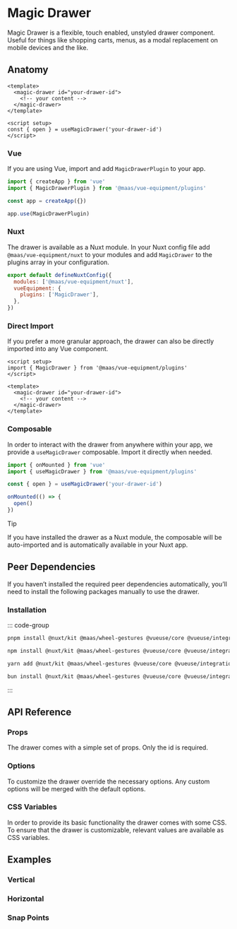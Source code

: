 # Magic Drawer

Magic Drawer is a flexible, touch enabled, unstyled drawer component. Useful for things like shopping carts, menus, as a modal replacement on mobile devices and the like.

<ComponentPreview src="./demo/DefaultDemo.vue" />

<!--@include: @/apps/docs/src/content/snippets/overview.md-->

## Anatomy

```vue
<template>
  <magic-drawer id="your-drawer-id">
    <!-- your content -->
  </magic-drawer>
</template>

<script setup>
const { open } = useMagicDrawer('your-drawer-id')
</script>
```

<!--@include: @/apps/docs/src/content/snippets/installation.md-->

### Vue

If you are using Vue, import and add `MagicDrawerPlugin` to your app.

```js
import { createApp } from 'vue'
import { MagicDrawerPlugin } from '@maas/vue-equipment/plugins'

const app = createApp({})

app.use(MagicDrawerPlugin)
```

### Nuxt

The drawer is available as a Nuxt module. In your Nuxt config file add `@maas/vue-equipment/nuxt` to your modules and add `MagicDrawer` to the plugins array in your configuration.

```js
export default defineNuxtConfig({
  modules: ['@maas/vue-equipment/nuxt'],
  vueEquipment: {
    plugins: ['MagicDrawer'],
  },
})
```

### Direct Import

If you prefer a more granular approach, the drawer can also be directly imported into any Vue component.

```vue
<script setup>
import { MagicDrawer } from '@maas/vue-equipment/plugins'
</script>

<template>
  <magic-drawer id="your-drawer-id">
    <!-- your content -->
  </magic-drawer>
</template>
```

### Composable

In order to interact with the drawer from anywhere within your app, we provide a `useMagicDrawer` composable. Import it directly when needed.

```js
import { onMounted } from 'vue'
import { useMagicDrawer } from '@maas/vue-equipment/plugins'

const { open } = useMagicDrawer('your-drawer-id')

onMounted(() => {
  open()
})
```

> [!TIP]
> If you have installed the drawer as a Nuxt module, the composable will be auto-imported and is automatically available in your Nuxt app.

## Peer Dependencies

If you haven’t installed the required peer dependencies automatically, you’ll need to install the following packages manually to use the drawer.

<ProseTable
  :columns="[
    { label: 'Package'},
  ]"
  :rows="[
    {
      items: [
        {
          label: '[@nuxt/kit](https://www.npmjs.com/package/@nuxt/kit)'
        }
      ]
    },
    {
      items: [
        {
          label: '[@maas/wheel-gestures](https://www.npmjs.com/package/@maas/wheel-gestures)'
        }
      ]
    },
    {
      items: [
        {
          label: '[@vueuse/core](https://www.npmjs.com/package/@vueuse/core)'
        }
      ]
    },
    {
      items: [
        {
          label: '[@vueuse/integrations](https://www.npmjs.com/package/@vueuse/integrations)'
        }
      ]
    },
    {
      items: [
        {
          label: '[defu](https://www.npmjs.com/package/defu)'
        }
      ]
    },
    {
      items: [
        {
          label: '[focus-trap](https://www.npmjs.com/package/focus-trap)'
        }
      ]
    }
  ]"
/>

### Installation

::: code-group

```sh [pnpm]
pnpm install @nuxt/kit @maas/wheel-gestures @vueuse/core @vueuse/integrations defu focus-trap
```

```sh [npm]
npm install @nuxt/kit @maas/wheel-gestures @vueuse/core @vueuse/integrations defu focus-trap
```

```sh [yarn]
yarn add @nuxt/kit @maas/wheel-gestures @vueuse/core @vueuse/integrations defu focus-trap
```

```sh [bun]
bun install @nuxt/kit @maas/wheel-gestures @vueuse/core @vueuse/integrations defu focus-trap
```

:::

## API Reference

### Props

The drawer comes with a simple set of props. Only the id is required.

<ProseTable
  :columns="[
    { label: 'Prop' },
    { label: 'Type' },
    { label: 'Required' }
  ]"
  :rows="[
    {
      items: [
        {
          label: 'id',
          description: 'Providing an id is required. Can either be a string or a ref.'
        },
        {
          label: 'MaybeRef\<string\>',
          escape: true
        },
        {
          label: 'true'
        }
      ]
    },
    {
      items: [
        {
          label: 'options',
          description: 'Refer to the [options table](#options) for details.'
        },
        {
          label: 'MagicDrawerOptions'
        },
        {
          label: 'false'
        }
      ]
    },
    {
      items: [
        {
          label: 'component',
          description: 'Optionally pass a Vue component instance. Renders in place of the drawer’s slot.'
        },
        {
          label: 'Component'
        },
        {
          label: 'false'
        }
      ]
    }
  ]"
/>

### Options

To customize the drawer override the necessary options. Any custom options will be merged with the default options.

<ProseTable
  :columns="[
    { label: 'Option' },
    { label: 'Type' },
    { label: 'Default' }
  ]"
  :rows="[
    {
      items: [
        {
          label: 'position',
          description: 'Set the drawer\’s position relative to the viewport.'
        },
        {
          label: 'string',
          description: '\'top\' | \'right\' | \'bottom\' | \'left\''
        },
        {
          label: '\'bottom\''
        }
      ]
    },
    {
      items: [
        {
          label: 'backdrop',
          description: 'Show or hide a backdrop element. Only visible when the drawer is open.'
        },
        {
          label: 'boolean'
        },
        {
          label: 'true'
        }
      ]
    },
    {
      items: [
        {
          label: 'tag',
          description: 'Specify the drawer\’s HTML element.'
        },
        {
          label: 'string',
          description: '\'dialog\' | \'div\''
        },
        {
          label: '\'dialog\''
        }
      ]
    },
    {
      items: [
        {
          label: 'focusTrap',
          description: 'Pass focus-trap options or disable completely. A complete list of options can be found [here](https://www.npmjs.com/package/focus-trap#createoptions). Make sure to disable this, if you do not have a focusable element in your drawer.'
        },
        {
          label: 'boolean | FocusTrapOptions'
        },
        {
          label: 'object'
        }
      ]
    },
    {
      items: [
        {
          label: 'scrollLock',
          description: 'Lock body scroll when the drawer is open.'
        },
        {
          label: 'boolean | object'
        },
        {
          label: 'object'
        }
      ]
    },
    {
      items: [
        {
          label: 'scrollLock.padding',
          description: 'Locking the body scroll hides any permanently visible scrollbar. Adding a padding to fixed elements prevents them from shifting in this case.'
        },
        {
          label: 'boolean'
        },
        {
          label: 'true'
        }
      ]
    },
    {
      items: [
        {
          label: 'snapPoints',
          description: 'Add snap points. Points can either be a decimal between 0 and 1 or an integer with px appended, like \'768px\'.'
        },
        {
          label: 'DrawerSnapPoint[]',
          description: 'Array<number + \'px\' | number>'
        },
        {
          label: '[1]'
        }
      ]
    },
    {
      items: [
        {
          label: 'teleport.target',
          description: 'Specify the teleport target or disable teleporting the drawer completely.'
        },
        {
          label: 'string'
        },
        {
          label: '\'body\''
        }
      ]
    },
    {
      items: [
        {
          label: 'teleport.disabled',
          description: 'Specify the teleport target or disable teleporting the drawer completely.'
        },
        {
          label: 'boolean'
        },
        {
          label: 'false'
        }
      ]
    },
    {
      items: [
        {
          label: 'transition.content',
          description: 'Set the [transition name](https://vuejs.org/guide/built-ins/transition#named-transitions) for the drawer itself.'
        },
        {
          label: 'string'
        },
        {
          label: '\'magic-drawer--content\''
        }
      ]
    },
    {
      items: [
        {
          label: 'transition.backdrop',
          description: 'Set the [transition name](https://vuejs.org/guide/built-ins/transition#named-transitions) for the drawer\’s backdrop.'
        },
        {
          label: 'string'
        },
        {
          label: '\'magic-drawer--backdrop\''
        }
      ]
    },
    {
      items: [
        {
          label: 'threshold.lock',
          description: 'Configure the dragged distance before the drawer prevents other touch interactions.'
        },
        {
          label: 'number'
        },
        {
          label: '0'
        }
      ]
    },
    {
      items: [
        {
          label: 'threshold.distance',
          description: 'Configure the dragged distance before the drawer snaps.'
        },
        {
          label: 'number'
        },
        {
          label: '128'
        }
      ]
    },
    {
      items: [
        {
          label: 'threshold.momentum',
          description: 'Configure the momentum from when the drawer snaps.'
        },
        {
          label: 'number'
        },
        {
          label: '1'
        }
      ]
    },
    {
      items: [
        {
          label: 'animation.snap.duration',
          description: 'Configure the drawer\’s snap animation duration.'
        },
        {
          label: 'number'
        },
        {
          label: '300'
        }
      ]
    },
    {
      items: [
        {
          label: 'animation.snap.easing',
          description: 'Configure the drawer\’s snap animation easing.'
        },
        {
          label: 'function'
        },
        {
          label: 'function',
          description: '(t) => t * (2 - t)'
        }
      ]
    },
    {
      items: [
        {
          label: 'initial.open',
          description: 'Open the drawer as soon as the component is mounted.'
        },
        {
          label: 'boolean'
        },
        {
          label: 'false'
        }
      ]
    },
    {
      items: [
        {
          label: 'initial.transition',
          description: 'Animate the drawer when it opens initially. Ignored if <code>initial.open</code> is not set.'
        },
        {
          label: 'boolean'
        },
        {
          label: '—',
        }
      ]
    },
    {
      items: [
        {
          label: 'initial.snapPoint',
          description: 'Optionally provide an initial snap point for the drawer to snap to. Ignored if snap points are not specified.'
        },
        {
          label: 'DrawerSnapPoint',
          description: 'number + \'px\' | number'
        },
        {
          label: '—',
        }
      ]
    },
    {
      items: [
        {
          label: 'keyListener',
          description: 'Set to false to disable key listeners completely.'
        },
        {
          label: 'boolean | object'
        },
        {
          label: 'object'
        }
      ]
    },
    {
      items: [
        {
          label: 'keyListener.close',
          description: 'Set keyboard keys to close the drawer.'
        },
        {
          label: 'string[]'
        },
        {
          label: '[\'Escape\']'
        }
      ]
    },
    {
      items: [
        {
          label: 'enableMousewheel',
          description: 'When set to true, the drawer will react to mousewheel input.'
        },
        {
          label: 'boolean'
        },
        {
          label: 'false'
        }
      ]
    },
    {
      items: [
        {
          label: 'preventZoom',
          description: 'Prevent viewport scaling when the drawer is open.'
        },
        {
          label: 'boolean'
        },
        {
          label: 'true'
        }
      ]
    },
    {
      items: [
        {
          label: 'preventDragClose',
          description: 'Prevent the drawer from being closed by dragging.'
        },
        {
          label: 'boolean'
        },
        {
          label: 'false'
        }
      ]
    },
    {
      items: [
        {
          label: 'disabled',
          description: 'Disable the drawer completely.'
        },
        {
          label: 'boolean'
        },
        {
          label: 'false'
        }
      ]
    }
  ]"
/>

### CSS Variables

In order to provide its basic functionality the drawer comes with some CSS. To ensure that the drawer is customizable, relevant values are available as CSS variables.

<ProseTable
  :columns="[
    { label: 'Variable' },
    { label: 'Default' },
  ]"
  :rows="[
    {
      items: [
        {
          label: '--magic-drawer-height'
        },
        {
          label: '75svh'
        },
      ]
    },
    {
      items: [
        {
          label: '--magic-drawer-width'
        },
        {
          label: '100%'
        },
      ]
    },
    {
      items: [
        {
          label: '--magic-drawer-justify-content'
        },
        {
          label: 'center'
        },
      ]
    },
    {
      items: [
        {
          label: '--magic-drawer-align-items'
        },
        {
          label: 'flex-end'
        },
      ]
    },
    {
      items: [
        {
          label: '--magic-drawer-enter-animation'
        },
        {
          label: 'slide-btt-in 300ms ease'
        },
      ]
    },
    {
      items: [
        {
          label: '--magic-drawer-enter-animation'
        },
        {
          label: 'slide-btt-out 300ms ease'
        },
      ]
    },
    {
      items: [
        {
          label: '--magic-drawer-drag-overshoot'
        },
        {
          label: '4rem'
        },
      ]
    },
  ]"
/>

## Examples

### Vertical

<ComponentPreview src="./demo/VerticalDemo.vue" />

### Horizontal

<ComponentPreview src="./demo/HorizontalDemo.vue" />

### Snap Points

<ComponentPreview src="./demo/SnapPointsDemo.vue" />
